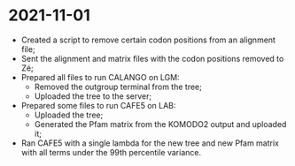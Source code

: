 # 2021-11-01

- Created a script to remove certain codon positions from an alignment file;
- Sent the alignment and matrix files with the codon positions removed to Zé;
- Prepared all files to run CALANGO on LGM:
	- Removed the outgroup terminal from the tree;
	- Uploaded the tree to the server;
- Prepared some files to run CAFE5 on LAB:
	- Uploaded the tree;
	- Generated the Pfam matrix from the KOMODO2 output and uploaded it;
- Ran CAFE5 with a single lambda for the new tree and new Pfam matrix with all terms under the 99th percentile variance.